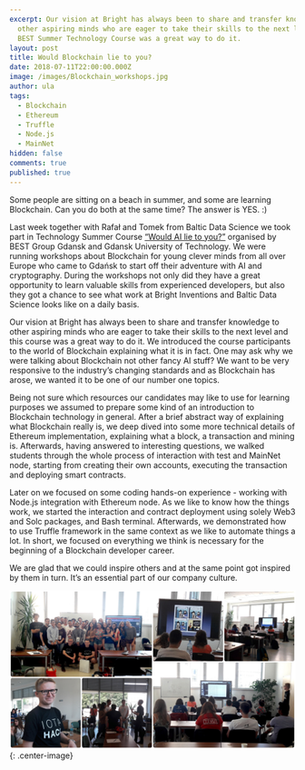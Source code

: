 ```yaml
---
excerpt: Our vision at Bright has always been to share and transfer knowledge to
  other aspiring minds who are eager to take their skills to the next level and
  BEST Summer Technology Course was a great way to do it.
layout: post
title: Would Blockchain lie to you?
date: 2018-07-11T22:00:00.000Z
image: /images/Blockchain_workshops.jpg
author: ula
tags:
  - Blockchain
  - Ethereum
  - Truffle
  - Node.js
  - MainNet
hidden: false
comments: true
published: true
---
```

Some people are sitting on a beach in summer, and some are learning Blockchain. Can you do both at the same time? The answer is YES. :)

Last week together with Rafał and Tomek from Baltic Data Science we took part in Technology Summer Course [“Would AI lie to you?”](https://www.best.eu.org/event/details.jsp?activity=e6s71su) organised by BEST Group Gdansk and Gdansk University of Technology.  We were running workshops about Blockchain for young clever minds from all over Europe who came to Gdańsk to start off their adventure with AI and cryptography. During the workshops not only did they have a great opportunity to learn valuable skills from experienced developers, but also they got a chance to see what work at Bright Inventions and Baltic Data Science looks like on a daily basis.

Our vision at Bright has always been to share and transfer knowledge to other aspiring minds who are eager to take their skills to the next level and this course was a great way to do it. We introduced the course participants to the world of Blockchain explaining what it is in fact. One may ask why we were talking about Blockchain not other fancy AI stuff? We want to be very responsive to the industry’s changing standards and as Blockchain has arose, we wanted it to be one of our number one topics. 

Being not sure which resources our candidates may like to use for learning purposes we assumed to prepare some kind of an introduction to Blockchain technology in general. After a brief abstract way of explaining what Blockchain really is, we deep dived into some more technical details of Ethereum implementation, explaining what a block, a transaction and mining is. Afterwards, having answered to interesting questions, we walked students through the whole process of interaction with test and MainNet node, starting from creating their own accounts, executing the transaction and deploying smart contracts.

Later on we focused on some coding hands-on experience - working with Node.js integration with Ethereum node. As we like to know how the things work, we started the interaction and contract deployment using solely Web3 and Solc packages, and Bash terminal. Afterwards, we demonstrated how to use Truffle framework in the same context as we like to automate things a lot. In short, we focused on everything we think is necessary for the beginning of a Blockchain developer career.

We are glad that we could inspire others and at the same point got inspired by them in turn. It’s an essential part of our company culture.

![](/images/Blockchain_workshops.jpg){: .center-image}